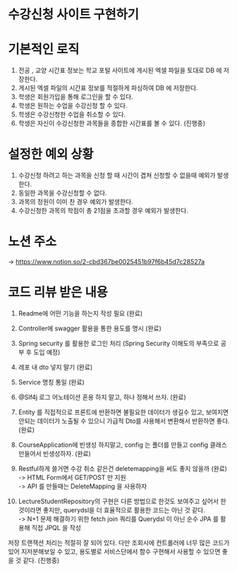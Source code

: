 # 수강신청 사이트 구현하기

# 기본적인 로직
1. 전공 , 교양 시간표 정보는 학교 포털 사이트에 게시된 엑셀 파일을 토대로 DB 에 저장한다.
2. 게시된 엑셀 파일의 시간표 정보를 적절하게 파싱하여 DB 에 저장한다.
3. 학생은 회원가입을 통해 로그인을 할 수 있다.
4. 학생은 원하는 수업을 수강신청 할 수 있다.
5. 학생은 수강신청한 수업을 취소할 수 있다.
6. 학생은 자신이 수강신청한 과목들을 종합한 시간표를 볼 수 있다. (진행중)

# 설정한 예외 상황
1. 수강신청 하려고 하는 과목을 신청 할 때 시간이 겹쳐 신청할 수 없을때 예외가 발생한다.
2. 동일한 과목을 수강신청할 수 없다.
3. 과목의 정원이 이미 찬 경우 예외가 발생한다.
4. 수강신청한 과목의 학점이 총 21점을 초과할 경우 예외가 발생한다.

# 노션 주소 <br/>
-> https://www.notion.so/2-cbd367be0025451b97f6b45d7c28527a <br/>

# 코드 리뷰 받은 내용
1. Readme에 어떤 기능을 하는지 작성 필요 (완료)
2. Controller에 swagger 활용을 통한 용도를 명시 (완료)
3. Spring security 를 활용한 로그인 처리 (Spring Security 이해도의 부족으로 공부 후 도입 예정)
4. 레포 내 dto 넣지 말기 (완료)
5. Service 명칭 통일 (완료)
6. @Slf4j 로그 어노테이션 혼용 하지 말고, 하나 정해서 쓰자. (완료)
7. Entity 를 직접적으로 프론트에 반환하면 불필요한 데이터가 생길수 있고, 보여지면 안되는 데이터가 노출될 수 있으니 가급적 Dto를 사용해서 변환해서 반환하면 좋다. (완료)
8. CourseApplication에 빈생성 하지말고, config 는 폴더를 만들고 config 클래스 만들어서 빈생성하자. (완료)
9. Restful하게 쓸거면 수강 취소 같은건 deletemapping을 써도 좋지 않을까 (완료) <br/>
-> HTML Form에서 GET/POST 만 지원  <br/>
-> API 를 만들때는 DeleteMapping 을 사용하자  <br/>

10. LectureStudentRepository의 구현은 다른 방법으로 한것도 보여주고 싶어서 한것이라면 좋지만, querydsl을 더 효율적으로 활용한 코드는 아닌 것 같다.  <br/>
-> N+1 문제 해결하기 위한 fetch join 쿼리를 Querydsl 이 아닌 순수 JPA 를 활용해 직접 JPQL 을 작성

저장 트랜잭션 처리는 적절히 잘 되어 있다.
다만 조회시에 컨트롤러에 너무 많은 코드가 있어 지저분해보일 수 있고, 용도별로 서비스단에서 함수 구현해서 사용할 수 있으면 좋을 것 같다. (진행중)
